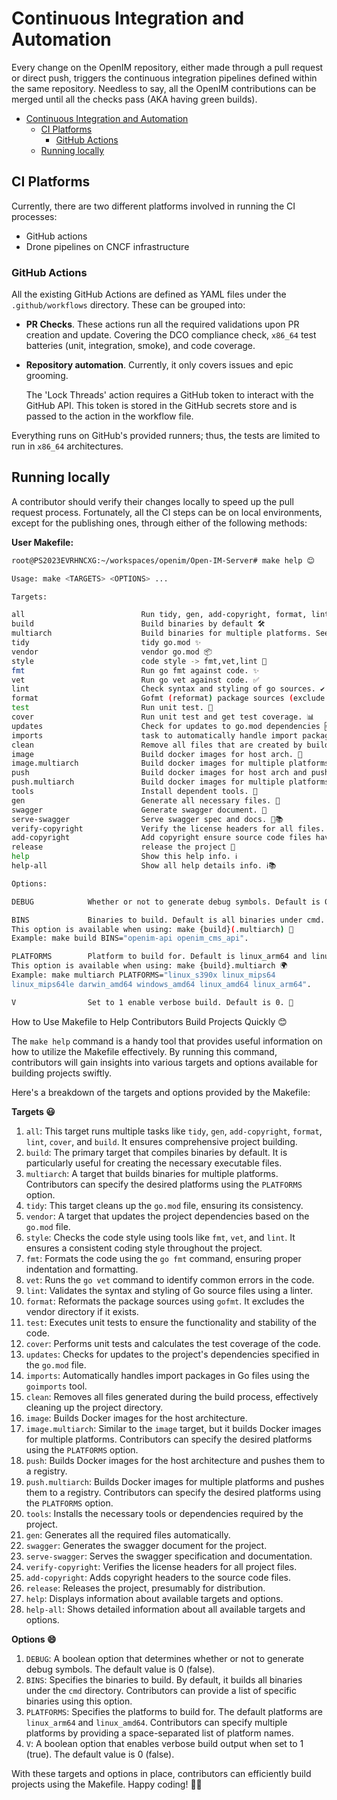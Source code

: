 # Continuous Integration and Automation

Every change on the OpenIM repository, either made through a pull request or direct push, triggers the continuous integration pipelines defined within the same repository. Needless to say, all the OpenIM contributions can be merged until all the checks pass (AKA having green builds).

- [Continuous Integration and Automation](#continuous-integration-and-automation)
  - [CI Platforms](#ci-platforms)
    - [GitHub Actions](#github-actions)
  - [Running locally](#running-locally)

## CI Platforms

Currently, there are two different platforms involved in running the CI processes:

- GitHub actions
- Drone pipelines on CNCF infrastructure

### GitHub Actions

All the existing GitHub Actions are defined as YAML files under the `.github/workflows` directory. These can be grouped into:

- **PR Checks**. These actions run all the required validations upon PR creation and update. Covering the DCO compliance check, `x86_64` test batteries (unit, integration, smoke), and code coverage.
- **Repository automation**. Currently, it only covers issues and epic grooming.

  The 'Lock Threads' action requires a GitHub token to interact with the GitHub API. This token is stored in the GitHub secrets store and is passed to the action in the workflow file.

Everything runs on GitHub's provided runners; thus, the tests are limited to run in `x86_64` architectures.


## Running locally

A contributor should verify their changes locally to speed up the pull request process. Fortunately, all the CI steps can be on local environments, except for the publishing ones, through either of the following methods:

**User Makefile:**
```bash
root@PS2023EVRHNCXG:~/workspaces/openim/Open-IM-Server# make help 😊

Usage: make <TARGETS> <OPTIONS> ...

Targets:

all                          Run tidy, gen, add-copyright, format, lint, cover, build 🚀
build                        Build binaries by default 🛠️
multiarch                    Build binaries for multiple platforms. See option PLATFORMS. 🌍
tidy                         tidy go.mod ✨
vendor                       vendor go.mod 📦
style                        code style -> fmt,vet,lint 💅
fmt                          Run go fmt against code. ✨
vet                          Run go vet against code. ✅
lint                         Check syntax and styling of go sources. ✔️
format                       Gofmt (reformat) package sources (exclude vendor dir if existed). 🔄
test                         Run unit test. 🧪
cover                        Run unit test and get test coverage. 📊
updates                      Check for updates to go.mod dependencies 🆕
imports                      task to automatically handle import packages in Go files using goimports tool 📥
clean                        Remove all files that are created by building. 🗑️
image                        Build docker images for host arch. 🐳
image.multiarch              Build docker images for multiple platforms. See option PLATFORMS. 🌍🐳
push                         Build docker images for host arch and push images to registry. 📤🐳
push.multiarch               Build docker images for multiple platforms and push images to registry. 🌍📤🐳
tools                        Install dependent tools. 🧰
gen                          Generate all necessary files. 🧩
swagger                      Generate swagger document. 📖
serve-swagger                Serve swagger spec and docs. 🚀📚
verify-copyright             Verify the license headers for all files. ✅
add-copyright                Add copyright ensure source code files have license headers. 📄
release                      release the project 🎉
help                         Show this help info. ℹ️
help-all                     Show all help details info. ℹ️📚

Options:

DEBUG            Whether or not to generate debug symbols. Default is 0. ❓

BINS             Binaries to build. Default is all binaries under cmd. 🛠️
This option is available when using: make {build}(.multiarch) 🧰
Example: make build BINS="openim-api openim_cms_api".

PLATFORMS        Platform to build for. Default is linux_arm64 and linux_amd64. 🌍
This option is available when using: make {build}.multiarch 🌍
Example: make multiarch PLATFORMS="linux_s390x linux_mips64
linux_mips64le darwin_amd64 windows_amd64 linux_amd64 linux_arm64".

V                Set to 1 enable verbose build. Default is 0. 📝
```


How to Use Makefile to Help Contributors Build Projects Quickly 😊

The `make help` command is a handy tool that provides useful information on how to utilize the Makefile effectively. By running this command, contributors will gain insights into various targets and options available for building projects swiftly.

Here's a breakdown of the targets and options provided by the Makefile:

**Targets 😃**

1. `all`: This target runs multiple tasks like `tidy`, `gen`, `add-copyright`, `format`, `lint`, `cover`, and `build`. It ensures comprehensive project building.
2. `build`: The primary target that compiles binaries by default. It is particularly useful for creating the necessary executable files.
3. `multiarch`: A target that builds binaries for multiple platforms. Contributors can specify the desired platforms using the `PLATFORMS` option.
4. `tidy`: This target cleans up the `go.mod` file, ensuring its consistency.
5. `vendor`: A target that updates the project dependencies based on the `go.mod` file.
6. `style`: Checks the code style using tools like `fmt`, `vet`, and `lint`. It ensures a consistent coding style throughout the project.
7. `fmt`: Formats the code using the `go fmt` command, ensuring proper indentation and formatting.
8. `vet`: Runs the `go vet` command to identify common errors in the code.
9. `lint`: Validates the syntax and styling of Go source files using a linter.
10. `format`: Reformats the package sources using `gofmt`. It excludes the vendor directory if it exists.
11. `test`: Executes unit tests to ensure the functionality and stability of the code.
12. `cover`: Performs unit tests and calculates the test coverage of the code.
13. `updates`: Checks for updates to the project's dependencies specified in the `go.mod` file.
14. `imports`: Automatically handles import packages in Go files using the `goimports` tool.
15. `clean`: Removes all files generated during the build process, effectively cleaning up the project directory.
16. `image`: Builds Docker images for the host architecture.
17. `image.multiarch`: Similar to the `image` target, but it builds Docker images for multiple platforms. Contributors can specify the desired platforms using the `PLATFORMS` option.
18. `push`: Builds Docker images for the host architecture and pushes them to a registry.
19. `push.multiarch`: Builds Docker images for multiple platforms and pushes them to a registry. Contributors can specify the desired platforms using the `PLATFORMS` option.
20. `tools`: Installs the necessary tools or dependencies required by the project.
21. `gen`: Generates all the required files automatically.
22. `swagger`: Generates the swagger document for the project.
23. `serve-swagger`: Serves the swagger specification and documentation.
24. `verify-copyright`: Verifies the license headers for all project files.
25. `add-copyright`: Adds copyright headers to the source code files.
26. `release`: Releases the project, presumably for distribution.
27. `help`: Displays information about available targets and options.
28. `help-all`: Shows detailed information about all available targets and options.

**Options 😄**

1. `DEBUG`: A boolean option that determines whether or not to generate debug symbols. The default value is 0 (false).
2. `BINS`: Specifies the binaries to build. By default, it builds all binaries under the `cmd` directory. Contributors can provide a list of specific binaries using this option.
3. `PLATFORMS`: Specifies the platforms to build for. The default platforms are `linux_arm64` and `linux_amd64`. Contributors can specify multiple platforms by providing a space-separated list of platform names.
4. `V`: A boolean option that enables verbose build output when set to 1 (true). The default value is 0 (false).

With these targets and options in place, contributors can efficiently build projects using the Makefile. Happy coding! 🚀😊
